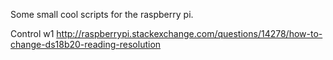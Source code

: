 Some small cool scripts for the raspberry pi.

Control w1 
http://raspberrypi.stackexchange.com/questions/14278/how-to-change-ds18b20-reading-resolution
